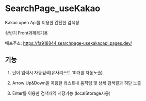 # SearchPage_useKakao

Kakao open Api를 이용한 간단한 검색창

상반기 Front과제복기용

배포주소: https://fa918844.searchpage-usekakaoapi.pages.dev/

## 기능

1. 단어 입력시 자동검색(유사리스트 10개를 자동노출)

2. Arrow Up&Down을 이용한 리스트내 움직임 및 상세 검색결과 하단 노출

3. Enter를 이용한 검색내역 저장기능 (localStorage사용)

